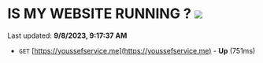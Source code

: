 # IS MY WEBSITE RUNNING ? [![](https://img.shields.io/static/v1?label=Sponsor&message=%E2%9D%A4&logo=GitHub&color=%23fe8e86)](https://github.com/sponsors/<username>)

Last updated: **9/8/2023, 9:17:37 AM**

- `GET` [https://youssefservice.me](https://youssefservice.me) - **Up** (751ms)
